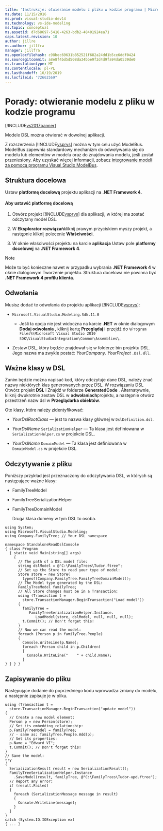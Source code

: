 ```yaml
---
title: 'Instrukcje: otwieranie modelu z pliku w kodzie programu | Microsoft Docs'
ms.date: 11/15/2016
ms.prod: visual-studio-dev14
ms.technology: vs-ide-modeling
ms.topic: conceptual
ms.assetid: d7d68697-5418-4263-bdb2-48401924ea71
caps.latest.revision: 10
author: jillre
ms.author: jillfra
manager: jillfra
ms.openlocfilehash: c98bec69631b852521f682a24dd1b5ce6ddf0424
ms.sourcegitcommit: a8e8f4bd5d508da34bbe9f2d4d9fa94da0539de0
ms.translationtype: MT
ms.contentlocale: pl-PL
ms.lasthandoff: 10/19/2019
ms.locfileid: "72662569"
---
```

# <a name="how-to-open-a-model-from-file-in-program-code"></a>Porady: otwieranie modelu z pliku w kodzie programu
[!INCLUDE[vs2017banner](../includes/vs2017banner.md)]

Modele DSL można otwierać w dowolnej aplikacji.

 Z rozszerzenia [!INCLUDE[vsprvs](../includes/vsprvs-md.md)] można w tym celu użyć ModelBus. ModelBus zapewnia standardowy mechanizm do odwoływania się do modelu lub elementów w modelu oraz do znajdowania modelu, jeśli został przeniesiony. Aby uzyskać więcej informacji, zobacz [integrowanie modeli za pomocą programu Visual Studio ModelBus](../modeling/integrating-models-by-using-visual-studio-modelbus.md).

## <a name="target-framework"></a>Struktura docelowa
 Ustaw **platformę docelową** projektu aplikacji na **.NET Framework 4**.

#### <a name="to-set-the-target-framework"></a>Aby ustawić platformę docelową

1. Otwórz projekt [!INCLUDE[vsprvs](../includes/vsprvs-md.md)] dla aplikacji, w której ma zostać odczytany model DSL.

2. W **Eksplorator rozwiązań**kliknij prawym przyciskiem myszy projekt, a następnie kliknij polecenie **Właściwości**.

3. W oknie właściwości projektu na karcie **aplikacja** Ustaw pole **platformy docelowej** na **.NET Framework 4**.

> [!NOTE]
> Może to być konieczne nawet w przypadku wybrania **.NET Framework 4** w oknie dialogowym Tworzenie projektu. Struktura docelowa nie powinna być **.NET Framework 4 profilu klienta**.

## <a name="references"></a>Odwołania
 Musisz dodać te odwołania do projektu aplikacji [!INCLUDE[vsprvs](../includes/vsprvs-md.md)]:

- `Microsoft.VisualStudio.Modeling.Sdk.11.0`

  - Jeśli ta opcja nie jest widoczna na karcie **.NET** w oknie dialogowym **Dodaj odwołania** , kliknij kartę **Przeglądaj** i przejdź do `%Program Files%\Microsoft Visual Studio 2010 SDK\VisualStudioIntegration\Common\Assemblies\`.

- Zestaw DSL, który będzie znajdował się w folderze bin projektu DSL. Jego nazwa ma zwykle postać: *YourCompany*. *YourProject* `.Dsl.dll`.

## <a name="important-classes-in-the-dsl"></a>Ważne klasy w DSL
 Zanim będzie można napisać kod, który odczytuje dane DSL, należy znać nazwy niektórych klas generowanych przez DSL. W rozwiązaniu DSL Otwórz projekt **DSL** i Znajdź w folderze **GeneratedCode** . Alternatywnie, kliknij dwukrotnie zestaw DSL w **odwołaniach**projektu, a następnie otwórz przestrzeń nazw dsl w **Przeglądarka obiektów**.

 Oto klasy, które należy zidentyfikować:

- *YourDslRootClass* — jest to nazwa klasy głównej w `DslDefinition.dsl`.

- *YourDslName* `SerializationHelper` — Ta klasa jest definiowana w `SerializationHelper.cs` w projekcie DSL.

- *YourDslName* `DomainModel` — Ta klasa jest definiowana w `DomainModel.cs` w projekcie DSL.

## <a name="reading-from-a-file"></a>Odczytywanie z pliku
 Poniższy przykład jest przeznaczony do odczytywania DSL, w których są następujące ważne klasy:

- FamilyTreeModel

- FamilyTreeSerializationHelper

- FamilyTreeDomainModel

  Druga klasa domeny w tym DSL to osoba.

```
using System;
using Microsoft.VisualStudio.Modeling;
using Company.FamilyTree; // Your DSL namespace

namespace StandaloneReadDslConsole
{ class Program
  { static void Main(string[] args)
    {
      // The path of a DSL model file:
      string dslModel = @"C:\FamilyTrees\Tudor.ftree";
      // Set up the Store to read your type of model:
      Store store = new Store(
        typeof(Company.FamilyTree.FamilyTreeDomainModel));
      // The Model type generated by the DSL:
      FamilyTreeModel familyTree;
      // All Store changes must be in a Transaction:
      using (Transaction t =
        store.TransactionManager.BeginTransaction("Load model"))
      {
        familyTree =
           FamilyTreeSerializationHelper.Instance.
              LoadModel(store, dslModel, null, null, null);
        t.Commit(); // Don't forget this!
      }
      // Now we can read the model:
      foreach (Person p in familyTree.People)
      {
        Console.WriteLine(p.Name);
        foreach (Person child in p.Children)
        {
          Console.WriteLine("    " + child.Name);
        }
} } } }
```

## <a name="saving-to-a-file"></a>Zapisywanie do pliku
 Następujące dodanie do poprzedniego kodu wprowadza zmiany do modelu, a następnie zapisuje je w pliku.

```
using (Transaction t =
  store.TransactionManager.BeginTransaction("update model"))
{
  // Create a new model element:
  Person p = new Person(store);
  // Set its embedding relationship:
  p.FamilyTreeModel = familyTree;
  // - same as: familyTree.People.Add(p);
  // Set its properties:
  p.Name = "Edward VI";
  t.Commit(); // Don't forget this!
}
// Save the model:
try
{
  SerializationResult result = new SerializationResult();
  FamilyTreeSerializationHelper.Instance
    .SaveModel(result, familyTree, @"C:\FamilyTrees\Tudor-upd.ftree");
  // Report any error:
  if (result.Failed)
  {
    foreach (SerializationMessage message in result)
    {
      Console.WriteLine(message);
    }
  }
}
catch (System.IO.IOException ex)
{ ... }
```
